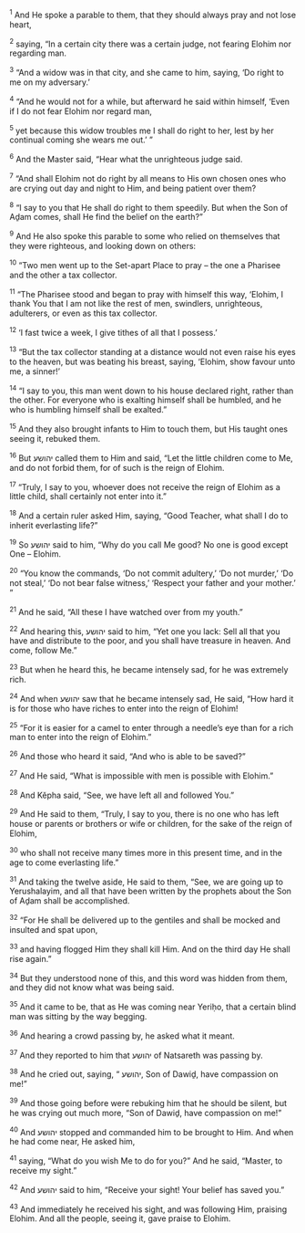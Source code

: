 <sup>1</sup> And He spoke a parable to them, that they should always pray and not lose heart,

<sup>2</sup> saying, “In a certain city there was a certain judge, not fearing Elohim nor regarding man.

<sup>3</sup> “And a widow was in that city, and she came to him, saying, ‘Do right to me on my adversary.’

<sup>4</sup> “And he would not for a while, but afterward he said within himself, ‘Even if I do not fear Elohim nor regard man,

<sup>5</sup> yet because this widow troubles me I shall do right to her, lest by her continual coming she wears me out.’ ”

<sup>6</sup> And the Master said, “Hear what the unrighteous judge said.

<sup>7</sup> “And shall Elohim not do right by all means to His own chosen ones who are crying out day and night to Him, and being patient over them?

<sup>8</sup> “I say to you that He shall do right to them speedily. But when the Son of Aḏam comes, shall He find the belief on the earth?”

<sup>9</sup> And He also spoke this parable to some who relied on themselves that they were righteous, and looking down on others:

<sup>10</sup> “Two men went up to the Set-apart Place to pray – the one a Pharisee and the other a tax collector.

<sup>11</sup> “The Pharisee stood and began to pray with himself this way, ‘Elohim, I thank You that I am not like the rest of men, swindlers, unrighteous, adulterers, or even as this tax collector.

<sup>12</sup> ‘I fast twice a week, I give tithes of all that I possess.’

<sup>13</sup> “But the tax collector standing at a distance would not even raise his eyes to the heaven, but was beating his breast, saying, ‘Elohim, show favour unto me, a sinner!’

<sup>14</sup> “I say to you, this man went down to his house declared right, rather than the other. For everyone who is exalting himself shall be humbled, and he who is humbling himself shall be exalted.”

<sup>15</sup> And they also brought infants to Him to touch them, but His taught ones seeing it, rebuked them.

<sup>16</sup> But יהושע called them to Him and said, “Let the little children come to Me, and do not forbid them, for of such is the reign of Elohim.

<sup>17</sup> “Truly, I say to you, whoever does not receive the reign of Elohim as a little child, shall certainly not enter into it.”

<sup>18</sup> And a certain ruler asked Him, saying, “Good Teacher, what shall I do to inherit everlasting life?”

<sup>19</sup> So יהושע said to him, “Why do you call Me good? No one is good except One – Elohim.

<sup>20</sup> “You know the commands, ‘Do not commit adultery,’ ‘Do not murder,’ ‘Do not steal,’ ‘Do not bear false witness,’ ‘Respect your father and your mother.’ ”

<sup>21</sup> And he said, “All these I have watched over from my youth.”

<sup>22</sup> And hearing this, יהושע said to him, “Yet one you lack: Sell all that you have and distribute to the poor, and you shall have treasure in heaven. And come, follow Me.”

<sup>23</sup> But when he heard this, he became intensely sad, for he was extremely rich.

<sup>24</sup> And when יהושע saw that he became intensely sad, He said, “How hard it is for those who have riches to enter into the reign of Elohim!

<sup>25</sup> “For it is easier for a camel to enter through a needle’s eye than for a rich man to enter into the reign of Elohim.”

<sup>26</sup> And those who heard it said, “And who is able to be saved?”

<sup>27</sup> And He said, “What is impossible with men is possible with Elohim.”

<sup>28</sup> And Kĕpha said, “See, we have left all and followed You.”

<sup>29</sup> And He said to them, “Truly, I say to you, there is no one who has left house or parents or brothers or wife or children, for the sake of the reign of Elohim,

<sup>30</sup> who shall not receive many times more in this present time, and in the age to come everlasting life.”

<sup>31</sup> And taking the twelve aside, He said to them, “See, we are going up to Yerushalayim, and all that have been written by the prophets about the Son of Aḏam shall be accomplished.

<sup>32</sup> “For He shall be delivered up to the gentiles and shall be mocked and insulted and spat upon,

<sup>33</sup> and having flogged Him they shall kill Him. And on the third day He shall rise again.”

<sup>34</sup> But they understood none of this, and this word was hidden from them, and they did not know what was being said.

<sup>35</sup> And it came to be, that as He was coming near Yeriḥo, that a certain blind man was sitting by the way begging.

<sup>36</sup> And hearing a crowd passing by, he asked what it meant.

<sup>37</sup> And they reported to him that יהושע of Natsareth was passing by.

<sup>38</sup> And he cried out, saying, “ יהושע, Son of Dawiḏ, have compassion on me!”

<sup>39</sup> And those going before were rebuking him that he should be silent, but he was crying out much more, “Son of Dawiḏ, have compassion on me!”

<sup>40</sup> And יהושע stopped and commanded him to be brought to Him. And when he had come near, He asked him,

<sup>41</sup> saying, “What do you wish Me to do for you?” And he said, “Master, to receive my sight.”

<sup>42</sup> And יהושע said to him, “Receive your sight! Your belief has saved you.”

<sup>43</sup> And immediately he received his sight, and was following Him, praising Elohim. And all the people, seeing it, gave praise to Elohim.

